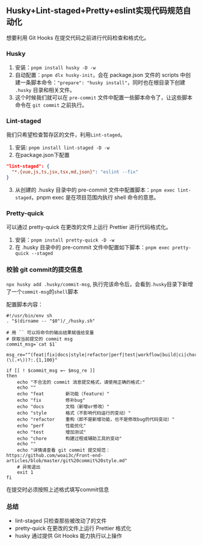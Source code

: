 ## Husky+Lint-staged+Pretty+eslint实现代码规范自动化

想要利用 Git Hooks 在提交代码之前进行代码检查和格式化。

### Husky

1. 安装：`pnpm install husky -D -w`
2. 自动配置：`pnpm dlx husky-init`，会在 package.json 文件的 scripts 中创建一条脚本命令：`"prepare": "husky install"`，同时也在根目录下创建 `.husky` 目录和相关文件。
3. 这个时候我们就可以在 `pre-commit` 文件中配置一些脚本命令了，让这些脚本命令在 `git commit` 之前执行。

### Lint-staged

我们只希望检查暂存区的文件，利用`Lint-staged`。

1. 安装: `pnpm install lint-staged -D -w`
2. 在package.json下配置
~~~json
"lint-staged": {
  "*.{vue,js,ts,jsx,tsx,md,json}": "eslint --fix"
}
~~~
3. 从创建的 .husky 目录中的 pre-commit 文件中配置脚本：`pnpm exec lint-staged`，pnpm exec 是在项目范围内执行 shell 命令的意思。

### Pretty-quick

可以通过 pretty-quick 在更改的文件上运行 Prettier 进行代码格式化。

1. 安装：`pnpm install pretty-quick -D -w`
2. 在 .husky 目录中的 pre-commit 文件中配置如下脚本：`pnpm exec pretty-quick --staged`

### 校验 git commit的提交信息

`npx husky add .husky/commit-msg`, 执行完该命令后，会看到`.husky`目录下新增了一个`commit-msg`的`shell`脚本

配置脚本内容：

~~~shell
#!/usr/bin/env sh
. "$(dirname -- "$0")/_/husky.sh"

# 用 `` 可以将命令的输出结果赋值给变量
# 获取当前提交的 commit msg
commit_msg=`cat $1`

msg_re="^(feat|fix|docs|style|refactor|perf|test|workflow|build|ci|chore|release|workflow)(\(.+\))?:.{1,100}"

if [[ ! $commit_msg =~ $msg_re ]]
then
	echo "不合法的 commit 消息提交格式，请使用正确的格式:"
	echo ""
	echo "feat        新功能（feature）"
	echo "fix         修补bug"
	echo "docs        文档（新增or修改）"
	echo "style       格式（不影响代码运行的变动）"
	echo "refactor    重构（即不是新增功能，也不是修改bug的代码变动）"
	echo "perf        性能优化"
	echo "test        增加测试"
	echo "chore       构建过程或辅助工具的变动"
	echo ""
	echo "详情请查看 git commit 提交规范：https://github.com/woai3c/Front-end-articles/blob/master/git%20commit%20style.md"
	# 异常退出
	exit 1
fi
~~~

在提交时必须按照上述格式填写commit信息

### 总结

+ lint-staged 只检查那些被改动了的文件
+ pretty-quick 在更改的文件上运行 Prettier 格式化
+ husky 通过提供 Git Hooks 能力执行以上操作

